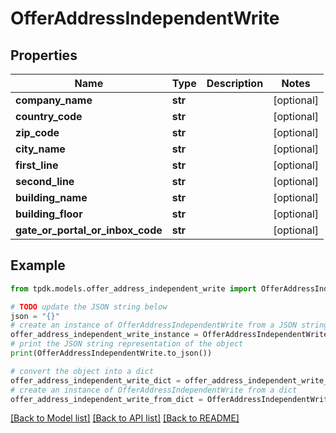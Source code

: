 # OfferAddressIndependentWrite



## Properties

Name | Type | Description | Notes
------------ | ------------- | ------------- | -------------
**company_name** | **str** |  | [optional] 
**country_code** | **str** |  | [optional] 
**zip_code** | **str** |  | [optional] 
**city_name** | **str** |  | [optional] 
**first_line** | **str** |  | [optional] 
**second_line** | **str** |  | [optional] 
**building_name** | **str** |  | [optional] 
**building_floor** | **str** |  | [optional] 
**gate_or_portal_or_inbox_code** | **str** |  | [optional] 

## Example

```python
from tpdk.models.offer_address_independent_write import OfferAddressIndependentWrite

# TODO update the JSON string below
json = "{}"
# create an instance of OfferAddressIndependentWrite from a JSON string
offer_address_independent_write_instance = OfferAddressIndependentWrite.from_json(json)
# print the JSON string representation of the object
print(OfferAddressIndependentWrite.to_json())

# convert the object into a dict
offer_address_independent_write_dict = offer_address_independent_write_instance.to_dict()
# create an instance of OfferAddressIndependentWrite from a dict
offer_address_independent_write_from_dict = OfferAddressIndependentWrite.from_dict(offer_address_independent_write_dict)
```
[[Back to Model list]](../README.md#documentation-for-models) [[Back to API list]](../README.md#documentation-for-api-endpoints) [[Back to README]](../README.md)


